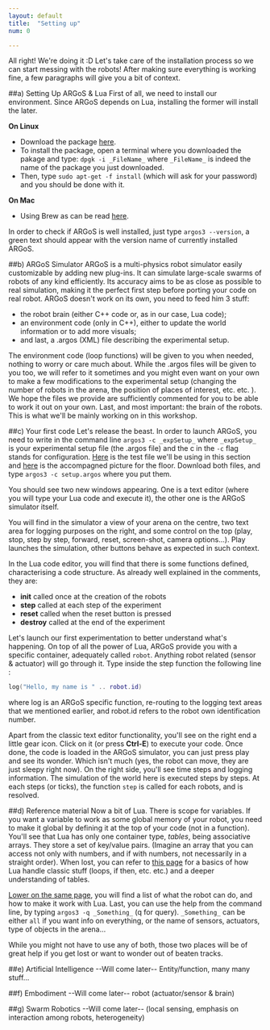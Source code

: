```yaml
---
layout: default
title:  "Setting up"
num: 0

---
```


All right! We're doing it :D Let's take care of the installation process so we can start messing with the robots! After making sure everything is working fine, a few paragraphs will give you a bit of context.

##a) Setting Up ARGoS & Lua
First of all, we need to install our environment. Since ARGoS depends on Lua, installing the former will install the later.

**On Linux**

* Download the package [here](http://bohr.ulb.ac.be/~pincy/argos/core.php).
* To install the package, open a terminal where you downloaded the pakage and type: `dpgk -i _FileName_` where `_FileName_` is indeed the name of the package you just downloaded.
* Then, type `sudo apt-get -f install` (which will ask for your password) and you should be done with it.

**On Mac**

* Using Brew as can be read [here](http://bohr.ulb.ac.be/~pincy/argos/core.php).

In order to check if ARGoS is well installed, just type `argos3 --version`, a green text should appear with the version name of currently installed ARGoS.

##b) ARGoS Simulator
ARGoS is a multi-physics robot simulator easily customizable by adding new plug-ins. It can simulate large-scale swarms of robots of any kind efficiently. Its accuracy aims to be as close as possible to real simulation, making it the perfect first step before porting your code on real robot. ARGoS doesn't work on its own, you need to feed him 3 stuff:

* the robot brain (either C++ code or, as in our case, Lua code);
* an environment code (only in C++), either to update the world information or to add more visuals; 
* and last, a .argos (XML) file describing the experimental setup.

The environment code (loop functions) will be given to you when needed, nothing to worry or care much about. While the .argos files will be given to you too, we will refer to it sometimes and you might even want on your own to make a few modifications to the experimental setup (changing the number of robots in the arena, the position of places of interest, etc. etc. ). We hope the files we provide are sufficiently commented for you to be able to work it out on your own. Last, and most important: the brain of the robots. This is what we'll be mainly working on in this workshop.


##c) Your first code
Let's release the beast. In order to launch ARGoS, you need to write in the command line `argos3 -c _expSetup_` where `_expSetup_` is your experimental setup file (the .argos file) and the c in the `-c` flag stands for configuration. [Here](./assets/code/test.argos) is the test file we'll be using in this section and [here](./assets/code/one_spot.png) is the accompagned picture for the floor. Download both files, and type `argos3 -c setup.argos` where you put them.

You should see two new windows appearing. One is a text editor (where you will type your Lua code and execute it), the other one is the ARGoS simulator itself.

You will find in the simulator a view of your arena on the centre, two text area for logging purposes on the right, and some control on the top (play, stop, step by step, forward, reset, screen-shot, camera options...). Play launches the simulation, other buttons behave as expected in such context.

In the Lua code editor, you will find that there is some functions defined, characterising a code structure. As already well explained in the comments, they are:

* **init** called once at the creation of the robots
* **step** called at each step of the experiment
* **reset** called when the reset button is pressed
* **destroy** called at the end of the experiment

Let's launch our first experimentation to better understand what's happening. On top of all the power of Lua, ARGoS provide you with a specific container, adequately called `robot`. Anything robot related (sensor & actuator) will go through it. Type inside the step function the following line :

```Lua
log("Hello, my name is " .. robot.id)
```

where log is an ARGoS specific function, re-routing to the logging text areas that we mentioned earlier, and robot.id refers to the robot own identification number.

Apart from the classic text editor functionality, you'll see on the right end a little gear icon. Click on it (or press **Ctrl-E**) to execute your code. Once done, the code is loaded in the ARGoS simulator, you can just press play and see its wonder. Which isn't much (yes, the robot can move, they are just sleepy right now). On the right side, you'll see time steps and logging information. The simulation of the world here is executed steps by steps. At each steps (or ticks), the function `step` is called for each robots, and is resolved.

##d) Reference material
Now a bit of Lua. There is scope for variables. If you want a variable to work as some global memory of your robot, you need to make it global by defining it at the top of your code (not in a function). You'll see that Lua has only one container type, *tables*, being associative arrays. They store a set of key/value pairs. (Imagine an array that you can access not only with numbers, and if with numbers, not necessarily in a straight order). When lost, you can refer to [this page](http://iridia.ulb.ac.be/~cpinciroli/extra/h-414/#programming_robots_lua) for a basics of how Lua handle classic stuff (loops, if then, etc. etc.) and a deeper understanding of tables.

[Lower on the same page](http://iridia.ulb.ac.be/~cpinciroli/extra/h-414/#programming_robots_robot), you will find a list of what the robot can do, and how to make it work with Lua. Last, you can use the help from the command line, by typing `argos3 -q _Something_` (q for query). `_Something_` can be either `all` if you want info on everything, or the name of sensors, actuators, type of objects in the arena...

While you might not have to use any of both, those two places will be of great help if you get lost or want to wonder out of beaten tracks.


##e) Artificial Intelligence
--Will come later--
Entity/function, many many stuff...


##f) Embodiment
--Will come later--
robot (actuator/sensor & brain)


##g) Swarm Robotics
--Will come later--
(local sensing, emphasis on interaction among robots, heterogeneity)
